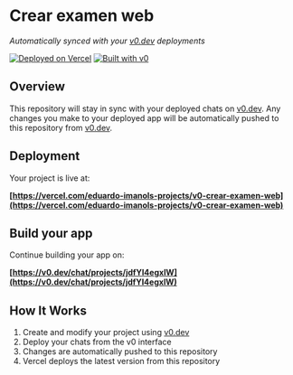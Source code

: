 # Crear examen web

*Automatically synced with your [v0.dev](https://v0.dev) deployments*

[![Deployed on Vercel](https://img.shields.io/badge/Deployed%20on-Vercel-black?style=for-the-badge&logo=vercel)](https://vercel.com/eduardo-imanols-projects/v0-crear-examen-web)
[![Built with v0](https://img.shields.io/badge/Built%20with-v0.dev-black?style=for-the-badge)](https://v0.dev/chat/projects/jdfYI4egxlW)

## Overview

This repository will stay in sync with your deployed chats on [v0.dev](https://v0.dev).
Any changes you make to your deployed app will be automatically pushed to this repository from [v0.dev](https://v0.dev).

## Deployment

Your project is live at:

**[https://vercel.com/eduardo-imanols-projects/v0-crear-examen-web](https://vercel.com/eduardo-imanols-projects/v0-crear-examen-web)**

## Build your app

Continue building your app on:

**[https://v0.dev/chat/projects/jdfYI4egxlW](https://v0.dev/chat/projects/jdfYI4egxlW)**

## How It Works

1. Create and modify your project using [v0.dev](https://v0.dev)
2. Deploy your chats from the v0 interface
3. Changes are automatically pushed to this repository
4. Vercel deploys the latest version from this repository